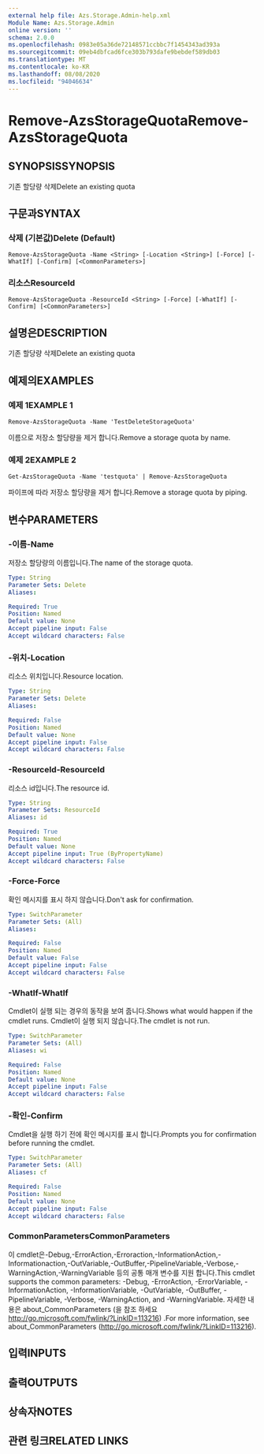 ```yaml
---
external help file: Azs.Storage.Admin-help.xml
Module Name: Azs.Storage.Admin
online version: ''
schema: 2.0.0
ms.openlocfilehash: 0983e05a36de72148571ccbbc7f1454343ad393a
ms.sourcegitcommit: 09eb4dbfcad6fce303b793dafe9bebdef589db03
ms.translationtype: MT
ms.contentlocale: ko-KR
ms.lasthandoff: 08/08/2020
ms.locfileid: "94046634"
---
```

# <span data-ttu-id="a51b5-101">Remove-AzsStorageQuota</span><span class="sxs-lookup"><span data-stu-id="a51b5-101">Remove-AzsStorageQuota</span></span>

## <span data-ttu-id="a51b5-102">SYNOPSIS</span><span class="sxs-lookup"><span data-stu-id="a51b5-102">SYNOPSIS</span></span>
<span data-ttu-id="a51b5-103">기존 할당량 삭제</span><span class="sxs-lookup"><span data-stu-id="a51b5-103">Delete an existing quota</span></span>

## <span data-ttu-id="a51b5-104">구문과</span><span class="sxs-lookup"><span data-stu-id="a51b5-104">SYNTAX</span></span>

### <span data-ttu-id="a51b5-105">삭제 (기본값)</span><span class="sxs-lookup"><span data-stu-id="a51b5-105">Delete (Default)</span></span>
```
Remove-AzsStorageQuota -Name <String> [-Location <String>] [-Force] [-WhatIf] [-Confirm] [<CommonParameters>]
```

### <span data-ttu-id="a51b5-106">리소스</span><span class="sxs-lookup"><span data-stu-id="a51b5-106">ResourceId</span></span>
```
Remove-AzsStorageQuota -ResourceId <String> [-Force] [-WhatIf] [-Confirm] [<CommonParameters>]
```

## <span data-ttu-id="a51b5-107">설명은</span><span class="sxs-lookup"><span data-stu-id="a51b5-107">DESCRIPTION</span></span>
<span data-ttu-id="a51b5-108">기존 할당량 삭제</span><span class="sxs-lookup"><span data-stu-id="a51b5-108">Delete an existing quota</span></span>

## <span data-ttu-id="a51b5-109">예제의</span><span class="sxs-lookup"><span data-stu-id="a51b5-109">EXAMPLES</span></span>

### <span data-ttu-id="a51b5-110">예제 1</span><span class="sxs-lookup"><span data-stu-id="a51b5-110">EXAMPLE 1</span></span>
```
Remove-AzsStorageQuota -Name 'TestDeleteStorageQuota'
```

<span data-ttu-id="a51b5-111">이름으로 저장소 할당량을 제거 합니다.</span><span class="sxs-lookup"><span data-stu-id="a51b5-111">Remove a storage quota by name.</span></span>

### <span data-ttu-id="a51b5-112">예제 2</span><span class="sxs-lookup"><span data-stu-id="a51b5-112">EXAMPLE 2</span></span>
```
Get-AzsStorageQuota -Name 'testquota' | Remove-AzsStorageQuota
```

<span data-ttu-id="a51b5-113">파이프에 따라 저장소 할당량을 제거 합니다.</span><span class="sxs-lookup"><span data-stu-id="a51b5-113">Remove a storage quota by piping.</span></span>

## <span data-ttu-id="a51b5-114">변수</span><span class="sxs-lookup"><span data-stu-id="a51b5-114">PARAMETERS</span></span>

### <span data-ttu-id="a51b5-115">-이름</span><span class="sxs-lookup"><span data-stu-id="a51b5-115">-Name</span></span>
<span data-ttu-id="a51b5-116">저장소 할당량의 이름입니다.</span><span class="sxs-lookup"><span data-stu-id="a51b5-116">The name of the storage quota.</span></span>

```yaml
Type: String
Parameter Sets: Delete
Aliases:

Required: True
Position: Named
Default value: None
Accept pipeline input: False
Accept wildcard characters: False
```

### <span data-ttu-id="a51b5-117">-위치</span><span class="sxs-lookup"><span data-stu-id="a51b5-117">-Location</span></span>
<span data-ttu-id="a51b5-118">리소스 위치입니다.</span><span class="sxs-lookup"><span data-stu-id="a51b5-118">Resource location.</span></span>

```yaml
Type: String
Parameter Sets: Delete
Aliases:

Required: False
Position: Named
Default value: None
Accept pipeline input: False
Accept wildcard characters: False
```

### <span data-ttu-id="a51b5-119">-ResourceId</span><span class="sxs-lookup"><span data-stu-id="a51b5-119">-ResourceId</span></span>
<span data-ttu-id="a51b5-120">리소스 id입니다.</span><span class="sxs-lookup"><span data-stu-id="a51b5-120">The resource id.</span></span>

```yaml
Type: String
Parameter Sets: ResourceId
Aliases: id

Required: True
Position: Named
Default value: None
Accept pipeline input: True (ByPropertyName)
Accept wildcard characters: False
```

### <span data-ttu-id="a51b5-121">-Force</span><span class="sxs-lookup"><span data-stu-id="a51b5-121">-Force</span></span>
<span data-ttu-id="a51b5-122">확인 메시지를 표시 하지 않습니다.</span><span class="sxs-lookup"><span data-stu-id="a51b5-122">Don't ask for confirmation.</span></span>

```yaml
Type: SwitchParameter
Parameter Sets: (All)
Aliases:

Required: False
Position: Named
Default value: False
Accept pipeline input: False
Accept wildcard characters: False
```

### <span data-ttu-id="a51b5-123">-WhatIf</span><span class="sxs-lookup"><span data-stu-id="a51b5-123">-WhatIf</span></span>
<span data-ttu-id="a51b5-124">Cmdlet이 실행 되는 경우의 동작을 보여 줍니다.</span><span class="sxs-lookup"><span data-stu-id="a51b5-124">Shows what would happen if the cmdlet runs.</span></span>
<span data-ttu-id="a51b5-125">Cmdlet이 실행 되지 않습니다.</span><span class="sxs-lookup"><span data-stu-id="a51b5-125">The cmdlet is not run.</span></span>

```yaml
Type: SwitchParameter
Parameter Sets: (All)
Aliases: wi

Required: False
Position: Named
Default value: None
Accept pipeline input: False
Accept wildcard characters: False
```

### <span data-ttu-id="a51b5-126">-확인</span><span class="sxs-lookup"><span data-stu-id="a51b5-126">-Confirm</span></span>
<span data-ttu-id="a51b5-127">Cmdlet을 실행 하기 전에 확인 메시지를 표시 합니다.</span><span class="sxs-lookup"><span data-stu-id="a51b5-127">Prompts you for confirmation before running the cmdlet.</span></span>

```yaml
Type: SwitchParameter
Parameter Sets: (All)
Aliases: cf

Required: False
Position: Named
Default value: None
Accept pipeline input: False
Accept wildcard characters: False
```

### <span data-ttu-id="a51b5-128">CommonParameters</span><span class="sxs-lookup"><span data-stu-id="a51b5-128">CommonParameters</span></span>
<span data-ttu-id="a51b5-129">이 cmdlet은-Debug,-ErrorAction,-Erroraction,-InformationAction,-Informationaction,-OutVariable,-OutBuffer,-PipelineVariable,-Verbose,-WarningAction,-WarningVariable 등의 공통 매개 변수를 지원 합니다.</span><span class="sxs-lookup"><span data-stu-id="a51b5-129">This cmdlet supports the common parameters: -Debug, -ErrorAction, -ErrorVariable, -InformationAction, -InformationVariable, -OutVariable, -OutBuffer, -PipelineVariable, -Verbose, -WarningAction, and -WarningVariable.</span></span> <span data-ttu-id="a51b5-130">자세한 내용은 about_CommonParameters (을 참조 하세요 http://go.microsoft.com/fwlink/?LinkID=113216) .</span><span class="sxs-lookup"><span data-stu-id="a51b5-130">For more information, see about_CommonParameters (http://go.microsoft.com/fwlink/?LinkID=113216).</span></span>

## <span data-ttu-id="a51b5-131">입력</span><span class="sxs-lookup"><span data-stu-id="a51b5-131">INPUTS</span></span>

## <span data-ttu-id="a51b5-132">출력</span><span class="sxs-lookup"><span data-stu-id="a51b5-132">OUTPUTS</span></span>

## <span data-ttu-id="a51b5-133">상속자</span><span class="sxs-lookup"><span data-stu-id="a51b5-133">NOTES</span></span>

## <span data-ttu-id="a51b5-134">관련 링크</span><span class="sxs-lookup"><span data-stu-id="a51b5-134">RELATED LINKS</span></span>
